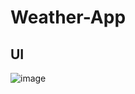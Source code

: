 # Weather-App
## UI
![image](https://github.com/Divvyanshiii/Weather-App/assets/100288357/fe36073d-080f-4901-a4eb-f1e6df3575aa)
